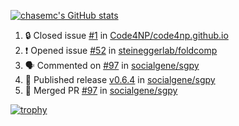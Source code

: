 [![chasemc's GitHub stats](https://github-readme-stats.vercel.app/api?username=chasemc)](https://github.com/anuraghazra/github-readme-stats)


<!--START_SECTION:activity-->
1. 🔒 Closed issue [#1](https://github.com/Code4NP/code4np.github.io/issues/1) in [Code4NP/code4np.github.io](https://github.com/Code4NP/code4np.github.io)
2. ❗ Opened issue [#52](https://github.com/steineggerlab/foldcomp/issues/52) in [steineggerlab/foldcomp](https://github.com/steineggerlab/foldcomp)
3. 🗣 Commented on [#97](https://github.com/socialgene/sgpy/pull/97#issuecomment-2004256125) in [socialgene/sgpy](https://github.com/socialgene/sgpy)
4. 🚀 Published release [v0.6.4](https://github.com/socialgene/sgpy/releases/tag/v0.6.4) in [socialgene/sgpy](https://github.com/socialgene/sgpy)
5. 🎉 Merged PR [#97](https://github.com/socialgene/sgpy/pull/97) in [socialgene/sgpy](https://github.com/socialgene/sgpy)
<!--END_SECTION:activity-->
[![trophy](https://github-profile-trophy.vercel.app/?username=chasemc)](https://github.com/ryo-ma/github-profile-trophy)

